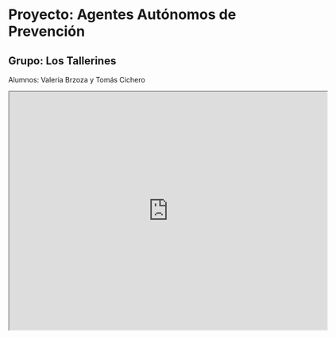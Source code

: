 # Proyecto: Agentes Autónomos de Prevención


## Grupo: Los Tallerines
Alumnos: Valeria Brzoza y Tomás Cichero

<iframe src="https://drive.google.com/file/d/1C72OHivt70Z2WbHJxd6wK0XXxliYI2yB/preview" width="640" height="480" allow="autoplay"></iframe>
